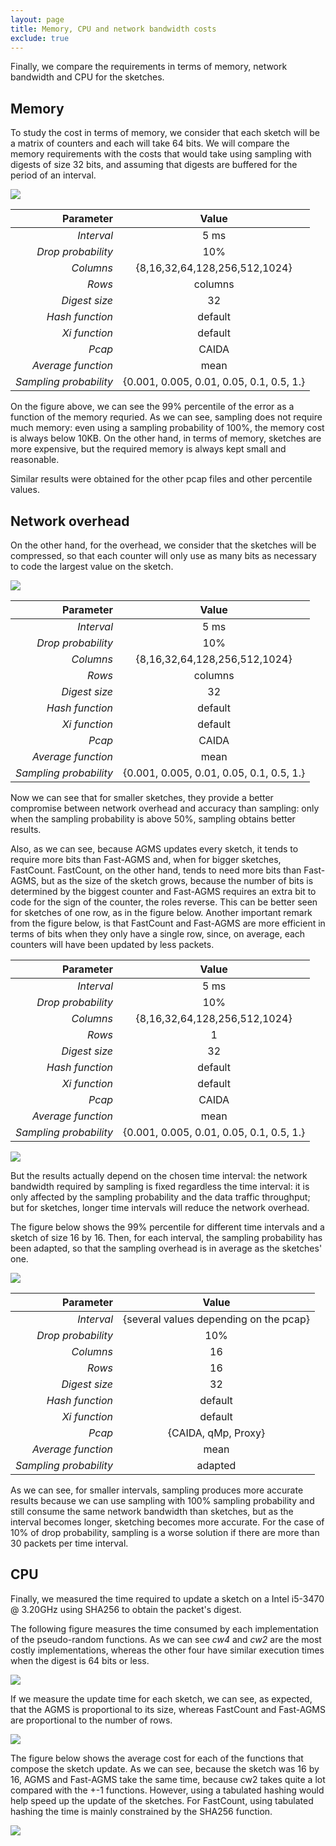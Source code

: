 ```yaml
---
layout: page
title: Memory, CPU and network bandwidth costs
exclude: true
---
```


Finally, we compare the requirements in terms of memory, network bandwidth and CPU for the sketches.

## Memory

To study the cost in terms of memory, we consider that each sketch will be a matrix of counters and each will take 64 bits. We will compare the memory requirements with the costs that would take using sampling with digests of size 32 bits, and assuming that digests are buffered for the period of an interval.

![](figures/memory1.png)

|              Parameter |                   Value                  |
|-----------------------:|:----------------------------------------:|
|             _Interval_ |                   5 ms                   |
|     _Drop probability_ |                    10%                   |
|              _Columns_ |       {8,16,32,64,128,256,512,1024}      |
|                 _Rows_ |                  columns                 |
|          _Digest size_ |                    32                    |
|        _Hash function_ |                  default                 |
|          _Xi function_ |                  default                 |
|                 _Pcap_ |                   CAIDA                  |
|     _Average function_ |                   mean                   |
| _Sampling probability_ | {0.001, 0.005, 0.01, 0.05, 0.1, 0.5, 1.} |

On the figure above, we can see the 99% percentile of the error as a function of the memory requried. As we can see, sampling does not require much memory: even using a sampling probability of 100%, the memory cost is always below 10KB. On the other hand, in terms of memory, sketches are more expensive, but the required memory is always kept small and reasonable.

Similar results were obtained for the other pcap files and other percentile values.

## Network overhead

On the other hand, for the overhead, we consider that the sketches will be compressed, so that each counter will only use as many bits as necessary to code the largest value on the sketch.

![](figures/overhead1.png)

|              Parameter |                   Value                  |
|-----------------------:|:----------------------------------------:|
|             _Interval_ |                   5 ms                   |
|     _Drop probability_ |                    10%                   |
|              _Columns_ |       {8,16,32,64,128,256,512,1024}      |
|                 _Rows_ |                  columns                 |
|          _Digest size_ |                    32                    |
|        _Hash function_ |                  default                 |
|          _Xi function_ |                  default                 |
|                 _Pcap_ |                   CAIDA                  |
|     _Average function_ |                   mean                   |
| _Sampling probability_ | {0.001, 0.005, 0.01, 0.05, 0.1, 0.5, 1.} |

Now we can see that for smaller sketches, they provide a better compromise between network overhead and accuracy than sampling: only when the sampling probability is above 50%, sampling obtains better results.

Also, as we can see, because AGMS updates every sketch, it tends to require more bits than Fast-AGMS and, when for bigger sketches, FastCount. FastCount, on the other hand, tends to need more bits than Fast-AGMS, but as the size of the sketch grows, because the number of bits is determined by the biggest counter and Fast-AGMS requires an extra bit to code for the sign of the counter, the roles reverse. This can be better seen for sketches of one row, as in the figure below. Another important remark from the figure below, is that FastCount and Fast-AGMS are more efficient in terms of bits when they only have a single row, since, on average, each counters will have been updated by less packets.

|              Parameter |                   Value                  |
|-----------------------:|:----------------------------------------:|
|             _Interval_ |                   5 ms                   |
|     _Drop probability_ |                    10%                   |
|              _Columns_ |       {8,16,32,64,128,256,512,1024}      |
|                 _Rows_ |                     1                    |
|          _Digest size_ |                    32                    |
|        _Hash function_ |                  default                 |
|          _Xi function_ |                  default                 |
|                 _Pcap_ |                   CAIDA                  |
|     _Average function_ |                   mean                   |
| _Sampling probability_ | {0.001, 0.005, 0.01, 0.05, 0.1, 0.5, 1.} |

![](figures/overhead_onerow.png)

But the results actually depend on the chosen time interval: the network bandwidth required by sampling is fixed regardless the time interval: it is only affected by the sampling probability and the data traffic throughput; but for sketches, longer time intervals will reduce the network overhead.

The figure below shows the 99% percentile for different time intervals and a sketch of size 16 by 16. Then, for each interval, the sampling probability has been adapted, so that the sampling overhead is in average as the sketches' one.

![](figures/overhead_time.png)

|              Parameter |                  Value                 |
|-----------------------:|:--------------------------------------:|
|             _Interval_ | {several values depending on the pcap} |
|     _Drop probability_ |                   10%                  |
|              _Columns_ |                   16                   |
|                 _Rows_ |                   16                   |
|          _Digest size_ |                   32                   |
|        _Hash function_ |                 default                |
|          _Xi function_ |                 default                |
|                 _Pcap_ |           {CAIDA, qMp, Proxy}          |
|     _Average function_ |                  mean                  |
| _Sampling probability_ |                 adapted                |

As we can see, for smaller intervals, sampling produces more accurate results because we can use sampling with 100% sampling probability and still consume the same network bandwidth than sketches, but as the interval becomes longer, sketching becomes more accurate. For the case of 10% of drop probability, sampling is a worse solution if there are more than 30 packets per time interval.

## CPU

Finally, we measured the time required to update a sketch on a Intel i5-3470 @ 3.20GHz using SHA256 to obtain the packet's digest.

The following figure measures the time consumed by each implementation of the pseudo-random functions. As we can see _cw4_ and _cw2_ are the most costly implementations, whereas the other four have similar execution times when the digest is 64 bits or less.

![](figures/CPU3.png)

If we measure the update time for each sketch, we can see, as expected, that the AGMS is proportional to its size, whereas FastCount and Fast-AGMS are proportional to the number of rows.

![](figures/CPU2.png)

The figure below shows the average cost for each of the functions that compose the sketch update. As we can see, because the sketch was 16 by 16, AGMS and Fast-AGMS take the same time, because cw2 takes quite a lot compared with the +-1 functions. However, using a tabulated hashing would help speed up the update of the sketches. For FastCount, using tabulated hashing the time is mainly constrained by the SHA256 function.

![](figures/CPU1.png)





